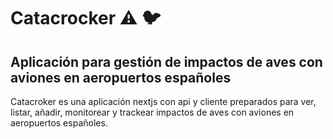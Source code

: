 # Catacrocker :warning: :bird:

## Aplicación para gestión de impactos de aves con aviones en aeropuertos españoles

Catacroker es una aplicación nextjs con api y cliente preparados para ver, listar, añadir, monitorear y trackear impactos de aves con aviones en aeropuertos españoles.

